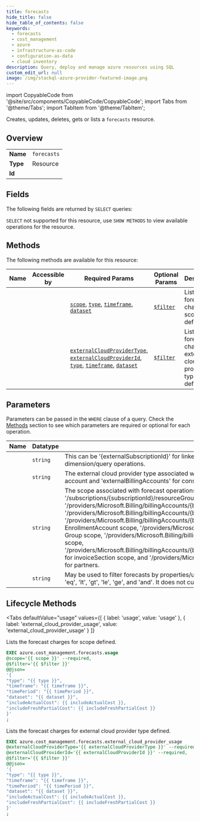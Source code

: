 ```yaml
--- 
title: forecasts
hide_title: false
hide_table_of_contents: false
keywords:
  - forecasts
  - cost_management
  - azure
  - infrastructure-as-code
  - configuration-as-data
  - cloud inventory
description: Query, deploy and manage azure resources using SQL
custom_edit_url: null
image: /img/stackql-azure-provider-featured-image.png
---
```


import CopyableCode from '@site/src/components/CopyableCode/CopyableCode';
import Tabs from '@theme/Tabs';
import TabItem from '@theme/TabItem';

Creates, updates, deletes, gets or lists a <code>forecasts</code> resource.

## Overview
<table><tbody>
<tr><td><b>Name</b></td><td><code>forecasts</code></td></tr>
<tr><td><b>Type</b></td><td>Resource</td></tr>
<tr><td><b>Id</b></td><td><CopyableCode code="azure.cost_management.forecasts" /></td></tr>
</tbody></table>

## Fields

The following fields are returned by `SELECT` queries:

`SELECT` not supported for this resource, use `SHOW METHODS` to view available operations for the resource.


## Methods

The following methods are available for this resource:

<table>
<thead>
    <tr>
    <th>Name</th>
    <th>Accessible by</th>
    <th>Required Params</th>
    <th>Optional Params</th>
    <th>Description</th>
    </tr>
</thead>
<tbody>
<tr>
    <td><a href="#usage"><CopyableCode code="usage" /></a></td>
    <td><CopyableCode code="exec" /></td>
    <td><a href="#parameter-scope"><code>scope</code></a>, <a href="#parameter-type"><code>type</code></a>, <a href="#parameter-timeframe"><code>timeframe</code></a>, <a href="#parameter-dataset"><code>dataset</code></a></td>
    <td><a href="#parameter-$filter"><code>$filter</code></a></td>
    <td>Lists the forecast charges for scope defined.</td>
</tr>
<tr>
    <td><a href="#external_cloud_provider_usage"><CopyableCode code="external_cloud_provider_usage" /></a></td>
    <td><CopyableCode code="exec" /></td>
    <td><a href="#parameter-externalCloudProviderType"><code>externalCloudProviderType</code></a>, <a href="#parameter-externalCloudProviderId"><code>externalCloudProviderId</code></a>, <a href="#parameter-type"><code>type</code></a>, <a href="#parameter-timeframe"><code>timeframe</code></a>, <a href="#parameter-dataset"><code>dataset</code></a></td>
    <td><a href="#parameter-$filter"><code>$filter</code></a></td>
    <td>Lists the forecast charges for external cloud provider type defined.</td>
</tr>
</tbody>
</table>

## Parameters

Parameters can be passed in the `WHERE` clause of a query. Check the [Methods](#methods) section to see which parameters are required or optional for each operation.

<table>
<thead>
    <tr>
    <th>Name</th>
    <th>Datatype</th>
    <th>Description</th>
    </tr>
</thead>
<tbody>
<tr id="parameter-externalCloudProviderId">
    <td><CopyableCode code="externalCloudProviderId" /></td>
    <td><code>string</code></td>
    <td>This can be '&#123;externalSubscriptionId&#125;' for linked account or '&#123;externalBillingAccountId&#125;' for consolidated account used with dimension/query operations.</td>
</tr>
<tr id="parameter-externalCloudProviderType">
    <td><CopyableCode code="externalCloudProviderType" /></td>
    <td><code>string</code></td>
    <td>The external cloud provider type associated with dimension/query operations. This includes 'externalSubscriptions' for linked account and 'externalBillingAccounts' for consolidated account.</td>
</tr>
<tr id="parameter-scope">
    <td><CopyableCode code="scope" /></td>
    <td><code>string</code></td>
    <td>The scope associated with forecast operations. This includes '/subscriptions/&#123;subscriptionId&#125;/' for subscription scope, '/subscriptions/&#123;subscriptionId&#125;/resourceGroups/&#123;resourceGroupName&#125;' for resourceGroup scope, '/providers/Microsoft.Billing/billingAccounts/&#123;billingAccountId&#125;' for Billing Account scope and '/providers/Microsoft.Billing/billingAccounts/&#123;billingAccountId&#125;/departments/&#123;departmentId&#125;' for Department scope, '/providers/Microsoft.Billing/billingAccounts/&#123;billingAccountId&#125;/enrollmentAccounts/&#123;enrollmentAccountId&#125;' for EnrollmentAccount scope, '/providers/Microsoft.Management/managementGroups/&#123;managementGroupId&#125; for Management Group scope, '/providers/Microsoft.Billing/billingAccounts/&#123;billingAccountId&#125;/billingProfiles/&#123;billingProfileId&#125;' for billingProfile scope, '/providers/Microsoft.Billing/billingAccounts/&#123;billingAccountId&#125;/billingProfiles/&#123;billingProfileId&#125;/invoiceSections/&#123;invoiceSectionId&#125;' for invoiceSection scope, and '/providers/Microsoft.Billing/billingAccounts/&#123;billingAccountId&#125;/customers/&#123;customerId&#125;' specific for partners.</td>
</tr>
<tr id="parameter-$filter">
    <td><CopyableCode code="$filter" /></td>
    <td><code>string</code></td>
    <td>May be used to filter forecasts by properties/usageDate (Utc time), properties/chargeType or properties/grain. The filter supports 'eq', 'lt', 'gt', 'le', 'ge', and 'and'. It does not currently support 'ne', 'or', or 'not'.</td>
</tr>
</tbody>
</table>

## Lifecycle Methods

<Tabs
    defaultValue="usage"
    values={[
        { label: 'usage', value: 'usage' },
        { label: 'external_cloud_provider_usage', value: 'external_cloud_provider_usage' }
    ]}
>
<TabItem value="usage">

Lists the forecast charges for scope defined.

```sql
EXEC azure.cost_management.forecasts.usage 
@scope='{{ scope }}' --required, 
@$filter='{{ $filter }}' 
@@json=
'{
"type": "{{ type }}", 
"timeframe": "{{ timeframe }}", 
"timePeriod": "{{ timePeriod }}", 
"dataset": "{{ dataset }}", 
"includeActualCost": {{ includeActualCost }}, 
"includeFreshPartialCost": {{ includeFreshPartialCost }}
}'
;
```
</TabItem>
<TabItem value="external_cloud_provider_usage">

Lists the forecast charges for external cloud provider type defined.

```sql
EXEC azure.cost_management.forecasts.external_cloud_provider_usage 
@externalCloudProviderType='{{ externalCloudProviderType }}' --required, 
@externalCloudProviderId='{{ externalCloudProviderId }}' --required, 
@$filter='{{ $filter }}' 
@@json=
'{
"type": "{{ type }}", 
"timeframe": "{{ timeframe }}", 
"timePeriod": "{{ timePeriod }}", 
"dataset": "{{ dataset }}", 
"includeActualCost": {{ includeActualCost }}, 
"includeFreshPartialCost": {{ includeFreshPartialCost }}
}'
;
```
</TabItem>
</Tabs>
